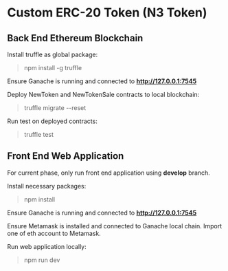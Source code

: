 # Custom ERC-20 Token (N3 Token)

## Back End Ethereum Blockchain
Install truffle as global package:
> npm install -g truffle

Ensure Ganache is running and connected to **http://127.0.0.1:7545**

Deploy NewToken and NewTokenSale contracts to local blockchain:
> truffle migrate --reset

Run test on deployed contracts:
> truffle test


## Front End Web Application
For current phase, only run front end application using **develop** branch.

Install necessary packages:
> npm install

Ensure Ganache is running and connected to **http://127.0.0.1:7545**

Ensure Metamask is installed and connected to Ganache local chain. Import one of eth account to Metamask.

Run web application locally:
> npm run dev

